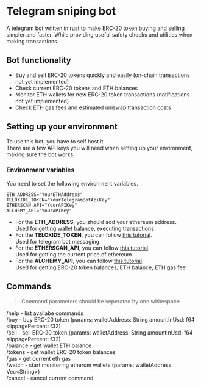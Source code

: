 # Telegram sniping bot

A telegram bot written in rust to make ERC-20 token buying and selling simpler and faster. While providing useful safety checks and utilities when making transactions.

## Bot functionality

- Buy and sell ERC-20 tokens quickly and easily (on-chain transactions not yet implemented)
- Check current ERC-20 tokens and ETH balances
- Monitor ETH wallets for new ERC-20 token transactions (notifications not yet implemented)
- Check ETH gas fees and estimated uniswap transaction costs

## Setting up your environment

To use this bot, you have to self host it.</br>
There are a few API keys you will need when setting up your environment, making sure the bot works.

### Environment variables

You need to set the following environment variables.

    ETH_ADDRESS="YourETHAddress"
    TELOXIDE_TOKEN="YourTelegramBotApiKey"
    ETHERSCAN_API="YourAPIKey"
    ALCHEMY_API="YourAPIKey"

- For the **ETH_ADDRESS**, you should add your ethereum address.<br>
  Used for getting wallet balance, executing transactions
- For the **TELOXIDE_TOKEN**, you can follow [this tutorial](https://core.telegram.org/bots/features#creating-a-new-bot).<br>
  Used for telegram bot messaging
- For the **ETHERSCAN_API**, you can follow [this tutorial](https://docs.etherscan.io/getting-started/viewing-api-usage-statistics).<br>
  Used for getting the current price of ethereum
- For the **ALCHEMY_API**, you can follow [this tutorial](https://docs.alchemy.com/docs/alchemy-quickstart-guide#1key-create-an-alchemy-key).<br>
  Used for getting ERC-20 token balances, ETH balance, ETH gas fee

## Commands

> Command parameters should be seperated by one whitespace

/help - list availabe commands</br>
/buy - buy ERC-20 token (params: walletAddress: String amountInUsd: f64 slippagePercent: f32)</br>
/sell - sell ERC-20 token (params: walletAddress: String amountInUsd: f64 slippagePercent: f32)</br>
/balance - get wallet ETH balance</br>
/tokens - get wallet ERC-20 token balances</br>
/gas - get current eth gas</br>
/watch - start monitoring etherum wallets (params: walletAddress: Vec\<String\>)</br>
/cancel - cancel current command</br>

